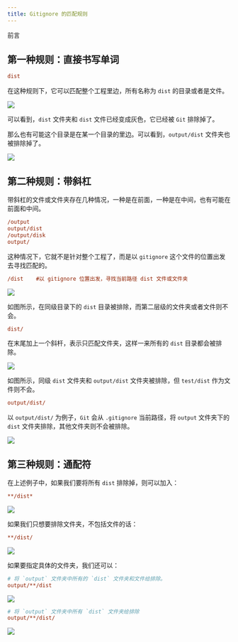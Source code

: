 ```yaml
---
title: Gitignore 的匹配规则
---
```


前言

## 第一种规则：直接书写单词

```ini
dist
```

在这种规则下，它可以匹配整个工程里边，所有名称为 `dist` 的目录或者是文件。

![](https://s2.loli.net/2024/08/28/l6sQKgyAr4d1iDC.png)

可以看到，`dist` 文件夹和 `dist` 文件已经变成灰色，它已经被 `Git` 排除掉了。

那么也有可能这个目录是在某一个目录的里边。可以看到，`output/dist` 文件夹也被排除掉了。

![](https://s2.loli.net/2024/08/28/sVROyhqQ2XnELMB.png)

## 第二种规则：带斜杠

带斜杠的文件或文件夹存在几种情况，一种是在前面，一种是在中间，也有可能在前面和中间。

```ini
/output
output/dist
/output/disk
output/
```

这种情况下，它就不是针对整个工程了，而是以 `gitignore` 这个文件的位置出发去寻找匹配的。

```ini
/dist	 #以 gitignore 位置出发，寻找当前路径 dist 文件或文件夹
```

![](https://s2.loli.net/2024/08/28/edyS3QjECrbwJmv.png)

如图所示，在同级目录下的 `dist` 目录被排除，而第二层级的文件夹或者文件则不会。

```ini
dist/
```

在末尾加上一个斜杆，表示只匹配文件夹，这样一来所有的 `dist` 目录都会被排除。

![](https://s2.loli.net/2024/08/28/jc7pRzGM8kHhu5y.png)

如图所示，同级 `dist` 文件夹和 `output/dist` 文件夹被排除，但 `test/dist` 作为文件则不会。

```ini
output/dist/
```

以 `output/dist/` 为例子，`Git` 会从 `.gitignore` 当前路径，将 `output` 文件夹下的 `dist` 文件夹排除，其他文件夹则不会被排除。

![](https://s2.loli.net/2024/08/28/Sszfhq8gUmQLu2a.png)

## 第三种规则：通配符

在上述例子中，如果我们要将所有 `dist` 排除掉，则可以加入：

```ini
**/dist*
```

![](https://s2.loli.net/2024/08/28/8WLqbiYP9v65O2R.png)

如果我们只想要排除文件夹，不包括文件的话：

```ini
**/dist/
```

![](https://s2.loli.net/2024/08/28/rs3GQNXKWFdOJul.png)

如果要指定具体的文件夹，我们还可以：

```ini
# 将 `output` 文件夹中所有的 `dist` 文件夹和文件给排除。
output/**/dist
```

![](https://s2.loli.net/2024/08/28/hj4o2NSUnigycHC.png)

```ini
# 将 `output` 文件夹中所有 `dist` 文件夹给排除
output/**/dist/
```

![](https://s2.loli.net/2024/08/28/lxs8P5Whr2yHpzR.png)


